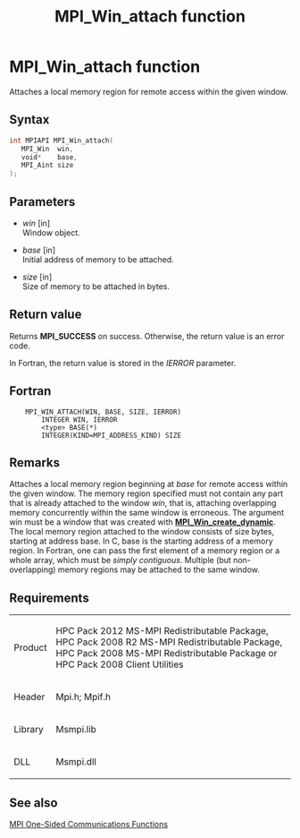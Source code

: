 ﻿---
title: MPI_Win_attach function
TOCTitle: MPI_Win_attach function
mtps_version: v=VS.85
f1_keywords:
- MPI_WIN_ATTACH
- mpif/MPI_Win_attach
- mpi/MPI_WIN_ATTACH
dev_langs:
- C++
- C
---

# MPI\_Win\_attach function

Attaches a local memory region for remote access within the given window.

## Syntax

``` c++
int MPIAPI MPI_Win_attach(
   MPI_Win  win,
   void*    base,
   MPI_Aint size
);
```

## Parameters

  - *win* \[in\]  
    Window object.

  - *base* \[in\]  
    Initial address of memory to be attached.

  - *size* \[in\]   
    Size of memory to be attached in bytes.

## Return value

Returns **MPI\_SUCCESS** on success. Otherwise, the return value is an error code.

In Fortran, the return value is stored in the *IERROR* parameter.

## Fortran

``` FORTRAN
    MPI_WIN_ATTACH(WIN, BASE, SIZE, IERROR)
        INTEGER WIN, IERROR
        <type> BASE(*)
        INTEGER(KIND=MPI_ADDRESS_KIND) SIZE
```

## Remarks

Attaches a local memory region beginning at *base* for remote access within the given window. The memory region specified must not contain any part that is already attached to the window *win*, that is, attaching overlapping memory concurrently within the same window is erroneous. The argument win must be a window that was created with [**MPI\_Win\_create\_dynamic**](mpi-win-create-dynamic-function.md). The local memory region attached to the window consists of size bytes, starting at address base. In C, base is the starting address of a memory region. In Fortran, one can pass the first element of a memory region or a whole array, which must be *simply contiguous*. Multiple (but non-overlapping) memory regions may be attached to the same window.

## Requirements

<table>
<colgroup>
<col/>
<col/>
</colgroup>
<tbody>
<tr class="odd">
<td><p>Product</p></td>
<td><p>HPC Pack 2012 MS-MPI Redistributable Package, HPC Pack 2008 R2 MS-MPI Redistributable Package, HPC Pack 2008 MS-MPI Redistributable Package or HPC Pack 2008 Client Utilities</p></td>
</tr>
<tr class="even">
<td><p>Header</p></td>
<td>Mpi.h;
Mpif.h</td>
</tr>
<tr class="odd">
<td><p>Library</p></td>
<td>Msmpi.lib</td>
</tr>
<tr class="even">
<td><p>DLL</p></td>
<td>Msmpi.dll</td>
</tr>
</tbody>
</table>


## See also

[MPI One-Sided Communications Functions](mpi-one-sided-communications-functions.md)

